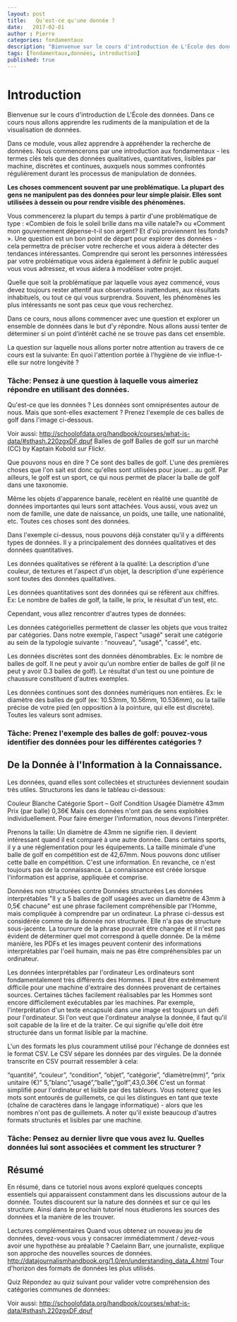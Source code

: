 ```yaml
---
layout: post
title:   Qu'est-ce qu'une donnée ?
date:   2017-02-01
author : Pierre
categories: fondamentaux
description: "Bienvenue sur le cours d'introduction de L'École des données. Dans ce cours nous allons apprendre les rudiments de la manipulation et de la visualisation de données. Dans ce module, vous allez apprendre à appréhender la recherche de données. Nous commencerons par une introduction aux fondamentaux - les termes clés tels que des données qualitatives, quantitatives, lisibles par machine, discrètes et continues, auxquels nous sommes confrontés régulièrement durant les processus de manipulation de données."
tags: [fondamentaux,données, introduction]
published: true
---
```



Introduction 
===========

Bienvenue sur le cours d'introduction de L'École des données. Dans ce cours nous allons apprendre les rudiments de la manipulation et de la visualisation de données.

Dans ce module, vous allez apprendre à appréhender la recherche de données. Nous commencerons par une introduction aux fondamentaux - les termes clés tels que des données qualitatives, quantitatives, lisibles par machine, discrètes et continues, auxquels nous sommes confrontés régulièrement durant les processus de manipulation de données.

**Les choses commencent souvent par une problématique. La plupart des gens ne manipulent pas des données pour leur simple plaisir. Elles sont utilisées à dessein ou pour rendre visible des phénomènes.**

Vous commencerez la plupart du temps à partir d'une problématique de type : «Combien de fois le soleil brille dans ma ville natale?» ou «Comment mon gouvernement dépense-t-il son argent? Et d'où proviennent les fonds? ». Une question est un bon point de départ pour explorer des données - cela permettra de préciser votre recherche et vous aidera à détecter des tendances intéressantes. Comprendre qui seront les personnes intéressées par votre problématique vous aidera également à définir le public auquel vous vous adressez, et vous aidera à modéliser votre projet.

Quelle que soit la problématique par laquelle vous ayez commencé, vous devez toujours rester attentif aux observations inattendues, aux résultats inhabituels, ou tout ce qui vous surprendra. Souvent, les phénomènes les plus intéressants ne sont pas ceux que vous recherchez.

Dans ce cours, nous allons commencer avec une question et explorer un ensemble de données dans le but d'y répondre. Nous allons aussi tenter de déterminer si un point d’intérêt caché ne se trouve pas dans cet ensemble.

La question sur laquelle nous allons porter notre attention au travers de ce cours est la suivante: En quoi l'attention portée à l'hygiène de vie influe-t-elle sur notre longévité ?

### Tâche: Pensez à une question à laquelle vous aimeriez répondre en utilisant des données.

Qu'est-ce que les données ? Les données sont omniprésentes autour de nous. Mais que sont-elles exactement ? Prenez l'exemple de ces balles de golf dans l'image ci-dessous.

Voir aussi: http://schoolofdata.org/handbook/courses/what-is-data/#sthash.220zgxDF.dpuf Balles de golf Balles de golf sur un marché (CC) by Kaptain Kobold sur Flickr.

Que pouvons nous en dire ? Ce sont des balles de golf. L'une des premières choses que l'on sait est donc qu'elles sont utilisées pour jouer... au golf. Par ailleurs, le golf est un sport, ce qui nous permet de placer la balle de golf dans une taxonomie.

Même les objets d'apparence banale, recèlent en réalité une quantité de données importantes qui leurs sont attachées. Vous aussi, vous avez un nom de famille, une date de naissance, un poids, une taille, une nationalité, etc. Toutes ces choses sont des données.

Dans l'exemple ci-dessus, nous pouvons déjà constater qu'il y a différents types de données. Il y a principalement des données qualitatives et des données quantitatives.

Les données qualitatives se réfèrent à la qualité: La description d'une couleur, de textures et l'aspect d'un objet, la description d'une expérience sont toutes des données qualitatives.

Les données quantitatives sont des données qui se réfèrent aux chiffres. Ex: Le nombre de balles de golf, la taille, le prix, le résultat d'un test, etc.

Cependant, vous allez rencontrer d'autres types de données:

Les données catégorielles permettent de classer les objets que vous traitez par catégories. Dans notre exemple, l'aspect "usagé" serait une catégorie au sein de la typologie suivante : "nouveau", "usagé", "cassé", etc.

Les données discrètes sont des données dénombrables. Ex: le nombre de balles de golf. Il ne peut y avoir qu'un nombre entier de balles de golf (il ne peut y avoir 0.3 balles de golf). Le résultat d'un test ou une pointure de chaussure constituent d'autres exemples.

Les données continues sont des données numériques non entières. Ex: le diamètre des balles de golf (ex: 10.53mm, 10.56mm, 10.536mm), ou la taille précise de votre pied (en opposition à la pointure, qui elle est discrète). Toutes les valeurs sont admises.

### Tâche: Prenez l'exemple des balles de golf: pouvez-vous identifier des données pour les différentes catégories ?

## De la Donnée à l'Information à la Connaissance.

Les données, quand elles sont collectées et structurées deviennent soudain très utiles. Structurons les dans le tableau ci-dessous:

Couleur Blanche Catégorie Sport – Golf Condition Usagée Diamètre 43mm Prix (par balle) 0,36€ Mais ces données n'ont pas de sens exploitées individuellement. Pour faire émerger l'information, nous devons l'interpréter.

Prenons la taille: Un diamètre de 43mm ne signifie rien. Il devient intéressant quand il est comparé à une autre donnée. Dans certains sports, il y a une réglementation pour les équipements. La taille minimale d'une balle de golf en compétition est de 42,67mm. Nous pouvons donc utiliser cette balle en compétition. C'est une information. En revanche, ce n'est toujours pas de la connaissance. La connaissance est créée lorsque l'information est apprise, appliquée et comprise.

Données non structurées contre Données structurées Les données interprétables "Il y a 5 balles de golf usagées avec un diamètre de 43mm à 0,5€ chacune" est une phrase facilement compréhensible par l'Homme, mais compliquée à comprendre par un ordinateur. La phrase ci-dessus est considérée comme de la donnée non structurée. Elle n'a pas de structure sous-jacente. La tournure de la phrase pourrait être changée et il n'est pas évident de déterminer quel mot correspond à quelle donnée. De la même manière, les PDFs et les images peuvent contenir des informations interprétables par l'oeil humain, mais ne pas être compréhensibles par un ordinateur.

Les données interprétables par l'ordinateur Les ordinateurs sont fondamentalement très différents des Hommes. Il peut être extrêmement difficile pour une machine d'extraire des données provenant de certaines sources. Certaines tâches facilement réalisables par les Hommes sont encore difficilement exécutables par les machines. Par exemple, l'interprétation d'un texte encapsulé dans une image est toujours un défi pour l'ordinateur. Si l'on veut que l'ordinateur analyse la donnée, il faut qu'il soit capable de la lire et de la traiter. Ce qui signifie qu'elle doit être structurée dans un format lisible par la machine.

L'un des formats les plus couramment utilisé pour l'échange de données est le format CSV. Le CSV sépare les données par des virgules. De la donnée transcrite en CSV pourrait ressembler à cela:

“quantité”, “couleur”, “condition”, “objet”, “catégorie”, “diamètre(mm)”, “prix unitaire (€)” 5,”blanc”,”usagé”,”balle”,”golf”,43,0.36€ C'est un format simplifié pour l'ordinateur et lisible par des tableurs. Vous noterez que les mots sont entourés de guillemets, ce qui les distingues en tant que texte (chaîne de caractères dans le langage informatique) - alors que les nombres n'ont pas de guillemets. À noter qu'il existe beaucoup d'autres formats structurés et lisibles par une machine.

### Tâche: Pensez au dernier livre que vous avez lu. Quelles données lui sont associées et comment les structurer ?

## Résumé 

En résumé, dans ce tutoriel nous avons exploré quelques concepts essentiels qui apparaissent constamment dans les discussions autour de la donnée. Toutes discourent sur la nature des données et sur ce qui les structure. Ainsi dans le prochain tutoriel nous étudierons les sources des données et la manière de les trouver.

Lectures complémentaires Quand vous obtenez un nouveau jeu de données, devez-vous vous y consacrer immédiatemment / devez-vous avoir une hypothèse au préalable ? Caelainn Barr, une journaliste, explique son approche des nouvelles sources de données. http://datajournalismhandbook.org/1.0/en/understanding_data_4.html Tour d'horizon des formats de données les plus utilisés. 

Quiz Répondez au quiz suivant pour valider votre compréhension des catégories communes de données:

Voir aussi: http://schoolofdata.org/handbook/courses/what-is-data/#sthash.220zgxDF.dpuf
